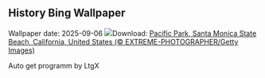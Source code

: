 ## History Bing Wallpaper
Wallpaper date: 2025-09-06
![](https://www.bing.com/th?id=OHR.SunsetPier_EN-CA4630719241_UHD.jpg&w=1000)Download: [Pacific Park, Santa Monica State Beach, California, United States (© EXTREME-PHOTOGRAPHER/Getty Images)](https://www.bing.com/th?id=OHR.SunsetPier_EN-CA4630719241_UHD.jpg)

Auto get programm by LtgX
